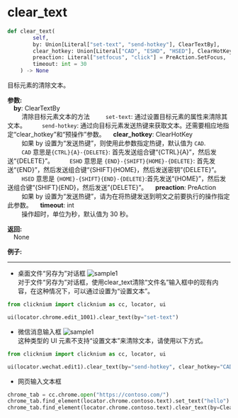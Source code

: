 # clear_text
```python
def clear_text(
        self,
        by: Union[Literal["set-text", "send-hotkey"], ClearTextBy],
        clear_hotkey: Union[Literal["CAD", "ESHD", "HSED"], ClearHotKey] = ClearHotKey.CtrlA_Delete,
        preaction: Literal["setfocus", "click"] = PreAction.SetFocus,
        timeout: int = 30
    ) -> None
```  

目标元素的清除文本。

**参数:**  
     &emsp;**by**: ClearTextBy  
        &emsp;&emsp; 清除目标元素文本的方法
        &emsp;&emsp; `set-text`: 通过设置目标元素的属性来清除其文本。
        &emsp;&emsp; `send-hotkey`: 通过向目标元素发送热键来获取文本。还需要相应地指定“clear_hotkey”和“预操作”参数。 
    &emsp;**clear_hotkey**: ClearHotKey  
        &emsp;&emsp; 如果 by 设置为“发送热键”，则使用此参数指定热键，默认值为 `CAD`.  
        &emsp;&emsp; `CAD` 意思是`{CTRL}{A}-{DELETE}`: 首先发送组合键“{CTRL}{A}”，然后发送“{DELETE}”。
        &emsp;&emsp; `ESHD` 意思是 `{END}-{SHIFT}{HOME}-{DELETE}`: 首先发送“{END}”，然后发送组合键“{SHIFT}{HOME}，然后发送密钥”{DELETE}”。
        &emsp;&emsp; `HSED` 意思是 `{HOME}-{SHIFT}{END}-{DELETE}`:首先发送“{HOME}”，然后发送组合键“{SHIFT}{END}，然后发送”{DELETE}”。
    &emsp;**preaction**: PreAction  
        &emsp;&emsp; 如果 by 设置为“发送热键”，请为在将热键发送到明文之前要执行的操作指定此参数。
    &emsp;**timeout**: int  
        &emsp;&emsp; 操作超时，单位为秒，默认值为 30 秒。

**返回:**  
    &emsp;None

**例子:**
***
- 桌面文件“另存为”对话框
![sample1](../../../img/clear_text_sample1.png)  
对于文件“另存为”对话框，使用clear_text清除“文件名”输入框中的现有内容，在这种情况下，可以通过设置为“设置文本”。

```python
from clicknium import clicknium as cc, locator, ui  

ui(locator.chrome.edit_1001).clear_text(by="set-text")
```

- 微信消息输入框
![sample1](../../../img/clear_text_sample2.png)  
这种类型的 UI 元素不支持“设置文本”来清除文本，请使用以下方式。

```python
from clicknium import clicknium as cc, locator, ui  

ui(locator.wechat.edit1).clear_text(by="send-hotkey", clear_hotkey="CAD", preaction="click")

```

- 网页输入文本框

```python
chrome_tab = cc.chrome.open("https://contoso.com/")
chrome_tab.find_element(locator.chrome.contoso.text).set_text("hello")
chrome_tab.find_element(locator.chrome.contoso.text).clear_text(by=ClearTextBy.SetText)
```